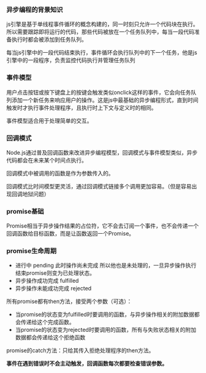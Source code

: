 ### 异步编程的背景知识

js引擎是基于单线程事件循环的概念构建的，同一时刻只允许一个代码块在执行。所以需要跟踪即将运行的代码，那些代码被放在一个任务队列中，每当一段代码准备执行时都会被添加到任务队列。

每当js引擎中的一段代码结束执行，事件循环会执行队列中的下一个任务，他是js引擎中的一段程序，负责监控代码执行并管理任务队列



### 事件模型

用户点击按钮或按下键盘上的按键会触发类似onclick这样的事件，它会向任务队列添加一个新任务来响应用户的操作。这是js中最基础的异步编程形式，直到时间触发时才执行事件处理程序，且执行时上下文与定义时的相同。

事件模型适合用于处理简单的交互。



### 回调模式

Node.js通过普及回调函数来改进异步编程模型，回调模式与事件模型类似，异步代码都会在未来某个时间点执行。

回调模式中被调用的函数是作为参数传入的。

回调模式比时间模型更灵活，通过回调模式链接多个调用更加容易。（但是容易出现回调地狱问题）



### promise基础

Promise相当于异步操作结果的占位符，它不会去订阅一个事件，也不会传递一个回调函数给目标函数，而是让函数返回一个Promise。



### promise生命周期

+ 进行中	pending	此时操作尚未完成	所以他也是未处理的，一旦异步操作执行结束promise则变为已处理状态。
+ 异步操作成功完成    fulfilled
+ 异步操作未能成功完成   rejected

所有promise都有then方法，接受两个参数（可选）：

+ 当promise的状态变为fulfilled时要调用的函数，与异步操作相关的附加数据都会传递给这个完成函数。
+ 当promise的状态变为rejected时要调用的函数，所有与失败状态相关的附加数据都会传递给这个拒绝函数

promise的catch方法：只给其传入拒绝处理程序的then方法。



**事件在遇到错误时不会主动触发，回调函数每次都要检查错误参数。**





